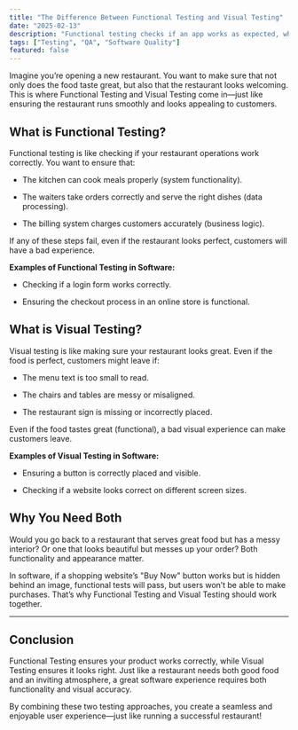 ```yaml
---
title: "The Difference Between Functional Testing and Visual Testing"
date: "2025-02-13"
description: "Functional testing checks if an app works as expected, while visual testing ensures the UI looks right. Combining both keeps the app functional and visually consistent."
tags: ["Testing", "QA", "Software Quality"]
featured: false
---
```


Imagine you’re opening a new restaurant. You want to make sure that not only does the food taste great, but also that the restaurant looks welcoming. This is where Functional Testing and Visual Testing come in—just like ensuring the restaurant runs smoothly and looks appealing to customers.

## What is Functional Testing?

Functional testing is like checking if your restaurant operations work correctly. You want to ensure that:

- The kitchen can cook meals properly (system functionality).

- The waiters take orders correctly and serve the right dishes (data processing).

- The billing system charges customers accurately (business logic).

If any of these steps fail, even if the restaurant looks perfect, customers will have a bad experience.

**Examples of Functional Testing in Software:**

- Checking if a login form works correctly.

- Ensuring the checkout process in an online store is functional.

## What is Visual Testing?

Visual testing is like making sure your restaurant looks great. Even if the food is perfect, customers might leave if:

- The menu text is too small to read.

- The chairs and tables are messy or misaligned.

- The restaurant sign is missing or incorrectly placed.

Even if the food tastes great (functional), a bad visual experience can make customers leave.

**Examples of Visual Testing in Software:**

- Ensuring a button is correctly placed and visible.

- Checking if a website looks correct on different screen sizes.

## Why You Need Both

Would you go back to a restaurant that serves great food but has a messy interior? Or one that looks beautiful but messes up your order? Both functionality and appearance matter.

In software, if a shopping website’s "Buy Now" button works but is hidden behind an image, functional tests will pass, but users won’t be able to make purchases. That’s why Functional Testing and Visual Testing should work together.

---

## Conclusion

Functional Testing ensures your product works correctly, while Visual Testing ensures it looks right. Just like a restaurant needs both good food and an inviting atmosphere, a great software experience requires both functionality and visual accuracy.

By combining these two testing approaches, you create a seamless and enjoyable user experience—just like running a successful restaurant!
